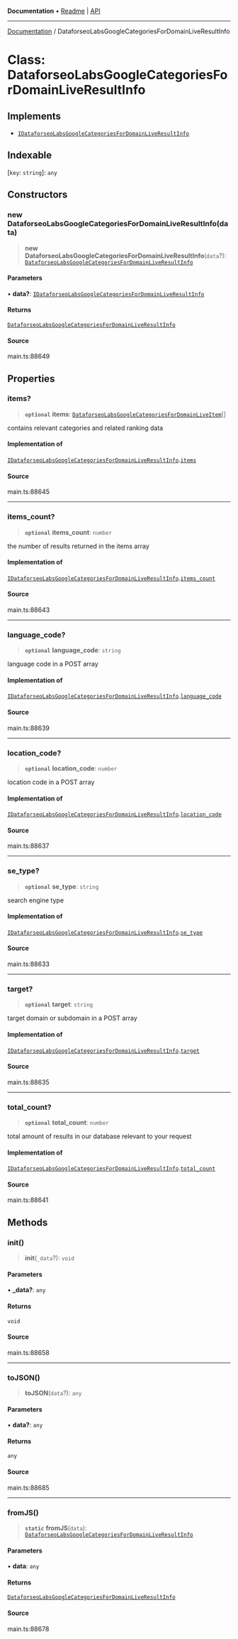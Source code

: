 **Documentation** • [Readme](../README.md) \| [API](../globals.md)

***

[Documentation](../README.md) / DataforseoLabsGoogleCategoriesForDomainLiveResultInfo

# Class: DataforseoLabsGoogleCategoriesForDomainLiveResultInfo

## Implements

- [`IDataforseoLabsGoogleCategoriesForDomainLiveResultInfo`](../interfaces/IDataforseoLabsGoogleCategoriesForDomainLiveResultInfo.md)

## Indexable

 \[`key`: `string`\]: `any`

## Constructors

### new DataforseoLabsGoogleCategoriesForDomainLiveResultInfo(data)

> **new DataforseoLabsGoogleCategoriesForDomainLiveResultInfo**(`data`?): [`DataforseoLabsGoogleCategoriesForDomainLiveResultInfo`](DataforseoLabsGoogleCategoriesForDomainLiveResultInfo.md)

#### Parameters

• **data?**: [`IDataforseoLabsGoogleCategoriesForDomainLiveResultInfo`](../interfaces/IDataforseoLabsGoogleCategoriesForDomainLiveResultInfo.md)

#### Returns

[`DataforseoLabsGoogleCategoriesForDomainLiveResultInfo`](DataforseoLabsGoogleCategoriesForDomainLiveResultInfo.md)

#### Source

main.ts:88649

## Properties

### items?

> **`optional`** **items**: [`DataforseoLabsGoogleCategoriesForDomainLiveItem`](DataforseoLabsGoogleCategoriesForDomainLiveItem.md)[]

contains relevant categories and related ranking data

#### Implementation of

[`IDataforseoLabsGoogleCategoriesForDomainLiveResultInfo`](../interfaces/IDataforseoLabsGoogleCategoriesForDomainLiveResultInfo.md).[`items`](../interfaces/IDataforseoLabsGoogleCategoriesForDomainLiveResultInfo.md#items)

#### Source

main.ts:88645

***

### items\_count?

> **`optional`** **items\_count**: `number`

the number of results returned in the items array

#### Implementation of

[`IDataforseoLabsGoogleCategoriesForDomainLiveResultInfo`](../interfaces/IDataforseoLabsGoogleCategoriesForDomainLiveResultInfo.md).[`items_count`](../interfaces/IDataforseoLabsGoogleCategoriesForDomainLiveResultInfo.md#items_count)

#### Source

main.ts:88643

***

### language\_code?

> **`optional`** **language\_code**: `string`

language code in a POST array

#### Implementation of

[`IDataforseoLabsGoogleCategoriesForDomainLiveResultInfo`](../interfaces/IDataforseoLabsGoogleCategoriesForDomainLiveResultInfo.md).[`language_code`](../interfaces/IDataforseoLabsGoogleCategoriesForDomainLiveResultInfo.md#language_code)

#### Source

main.ts:88639

***

### location\_code?

> **`optional`** **location\_code**: `number`

location code in a POST array

#### Implementation of

[`IDataforseoLabsGoogleCategoriesForDomainLiveResultInfo`](../interfaces/IDataforseoLabsGoogleCategoriesForDomainLiveResultInfo.md).[`location_code`](../interfaces/IDataforseoLabsGoogleCategoriesForDomainLiveResultInfo.md#location_code)

#### Source

main.ts:88637

***

### se\_type?

> **`optional`** **se\_type**: `string`

search engine type

#### Implementation of

[`IDataforseoLabsGoogleCategoriesForDomainLiveResultInfo`](../interfaces/IDataforseoLabsGoogleCategoriesForDomainLiveResultInfo.md).[`se_type`](../interfaces/IDataforseoLabsGoogleCategoriesForDomainLiveResultInfo.md#se_type)

#### Source

main.ts:88633

***

### target?

> **`optional`** **target**: `string`

target domain or subdomain in a POST array

#### Implementation of

[`IDataforseoLabsGoogleCategoriesForDomainLiveResultInfo`](../interfaces/IDataforseoLabsGoogleCategoriesForDomainLiveResultInfo.md).[`target`](../interfaces/IDataforseoLabsGoogleCategoriesForDomainLiveResultInfo.md#target)

#### Source

main.ts:88635

***

### total\_count?

> **`optional`** **total\_count**: `number`

total amount of results in our database relevant to your request

#### Implementation of

[`IDataforseoLabsGoogleCategoriesForDomainLiveResultInfo`](../interfaces/IDataforseoLabsGoogleCategoriesForDomainLiveResultInfo.md).[`total_count`](../interfaces/IDataforseoLabsGoogleCategoriesForDomainLiveResultInfo.md#total_count)

#### Source

main.ts:88641

## Methods

### init()

> **init**(`_data`?): `void`

#### Parameters

• **\_data?**: `any`

#### Returns

`void`

#### Source

main.ts:88658

***

### toJSON()

> **toJSON**(`data`?): `any`

#### Parameters

• **data?**: `any`

#### Returns

`any`

#### Source

main.ts:88685

***

### fromJS()

> **`static`** **fromJS**(`data`): [`DataforseoLabsGoogleCategoriesForDomainLiveResultInfo`](DataforseoLabsGoogleCategoriesForDomainLiveResultInfo.md)

#### Parameters

• **data**: `any`

#### Returns

[`DataforseoLabsGoogleCategoriesForDomainLiveResultInfo`](DataforseoLabsGoogleCategoriesForDomainLiveResultInfo.md)

#### Source

main.ts:88678
